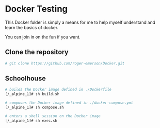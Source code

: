 # Docker Testing
This Docker folder is simply a means for me to help myself understand and learn the basics of docker.

You can join in on the fun if you want.

## Clone the repository
```bash
# git clone https://github.com/roger-emerson/Docker.git
```

## Schoolhouse
```bash
# builds the Docker image defined in ./Dockerfile
[/_alpine_1]# sh build.sh

# composes the Docker image defined in ./docker-compose.yml
[/_alpine_1]# sh compose.sh

# enters a shell session on the Docker image
[/_alpine_1]# sh exec.sh
```